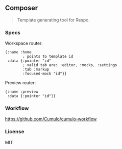 
Composer
------

> Template generating tool for Respo.

### Specs

Workspace router:

```edn
{:name :home
        ; points to template id
 :data {:pointer "id"
        ; valid tab are: :editor, :mocks, :settings
        :tab :markup
        :focused-mock "id"}}
```

Preview router:

```edn
{:name :preview
 :data {:pointer "id"}}
```

### Workflow

https://github.com/Cumulo/cumulo-workflow

### License

MIT
